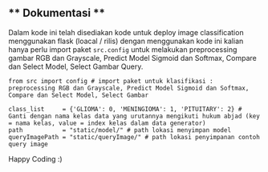 ## ** Dokumentasi **

Dalam kode ini telah disediakan kode untuk deploy image classification menggunakan flask (loacal / rilis) dengan menggunakan kode ini kalian hanya perlu import paket `src.config` untuk melakukan preprocessing gambar RGB dan Grayscale, Predict Model Sigmoid dan Softmax, Compare dan Select Model, Select Gambar Query.

```
from src import config # import paket untuk klasifikasi : preprocessing RGB dan Grayscale, Predict Model Sigmoid dan Softmax, Compare dan Select Model, Select Gambar

class_list     = {'GLIOMA': 0, 'MENINGIOMA': 1, 'PITUITARY': 2} # Ganti dengan nama kelas data yang urutannya mengikuti hukum abjad (key = nama kelas, value = index kelas dalam data generator)
path           = "static/model/" # path lokasi menyimpan model
queryImagePath = "static/queryImage/" # path lokasi penyimpanan contoh query image
```

Happy Coding :)
